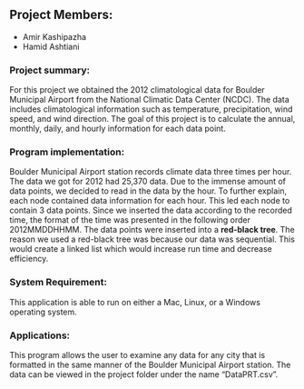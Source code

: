 ## Project Members:
* Amir Kashipazha
* Hamid Ashtiani

### Project summary:
For this project we obtained the 2012 climatological data for Boulder Municipal Airport from the National Climatic Data Center (NCDC). The data includes climatological information such as temperature, precipitation, wind speed, and wind direction. The goal of this project is to calculate the annual, monthly, daily, and hourly information for each data point.

### Program implementation:
Boulder Municipal Airport station records climate data three times per hour. The data we got for 2012 had 25,370 data. Due to the immense amount of data points, we decided to read in the data by the hour. To further explain, each node contained data information for each hour. This led each node to contain 3 data points. Since we inserted the data according to the recorded time, the format of the time was presented in the following order 2012MMDDHHMM.
The data points were inserted into a **red-black tree**. The reason we used a red-black tree was because our data was sequential. This would create a linked list which would increase run time and decrease efficiency. 

### System Requirement:
This application is able to run on either a Mac, Linux, or a Windows operating system.  

### Applications:
This program allows the user to examine any data for any city that is formatted in the same manner of the Boulder Municipal Airport station.
The data can be viewed in the project folder under the name “DataPRT.csv”.
